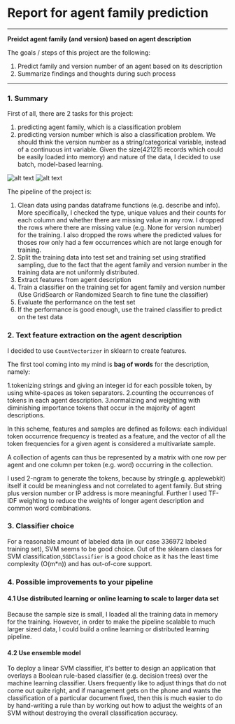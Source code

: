 # **Report for agent family prediction**


---

**Preidct agent family (and version) based on agent description**

The goals / steps of this project are the following:
1. Predict family and version number of an agent based on its description
2. Summarize findings and thoughts during such process


---



### 1. Summary
First of all, there are 2 tasks for this project:
1. predicting agent family, which is a classification problem
2. predicting version number which is also a classification problem. We should think the version number as a string/categorical variable, instead of a continuous int variable.
Given the size(421215 records which could be easily loaded into memory) and nature of the data, I decided to use batch, model-based learning.

![alt text][family]
![alt text][version]

[family]: https://github.com/energydatasci/browser_family_extraction/blob/master/images/family_countplot.png "Family Distribution in the Data"
[version]: https://github.com/energydatasci/browser_family_extraction/blob/master/images/version_countplot.png "version Distribution in the Data"


The pipeline of the project is:
1. Clean data using pandas dataframe functions (e.g. describe and info). More specifically, I checked the type, unique values and their counts for each column and whether there
are missing value in any row. I dropped the rows where there are missing value (e.g. None for version number) for the training. I also dropped the rows where the predicted values for thoses row only had a few occurrences which
are not large enough for training.
2. Split the training data into test set and training set using stratified sampling, due to the fact that the agent family and version number in the training data are not uniformly distributed.
3. Extract features from agent description
4. Train a classifier on the training set for agent family and version number (Use GridSearch or Randomized Search to fine tune the classifier)
5. Evaluate the performance on the test set
6. If the performance is good enough, use the trained classifier to predict on the test data


### 2. Text feature extraction on the agent description

I decided to use  `CountVectorizer` in sklearn to create features.

The first tool coming into my mind is **bag of words** for the description, namely:

1.tokenizing strings and giving an integer id for each possible token,  by using white-spaces as token separators.
2.counting the occurrences of tokens in each agent description.
3.normalizing and weighting with diminishing importance tokens that occur in the majority of agent descriptions.

In this scheme, features and samples are defined as follows:
each individual token occurrence frequency is treated as a feature, and the vector of all the token frequencies for a given agent is considered a multivariate sample.

A collection of agents can thus be represented by a matrix with one row per agent and one column per token (e.g. word) occurring in the collection.

I used 2-ngram to generate the tokens, because by string(e.g. applewebkit) itself it could be meaningless and not correlated to agent family.
But string plus version number or IP address is more meaningful. Further I used TF-IDF weighting to reduce the weights of longer agent description and common word combinations.

### 3. Classifier choice
For a reasonable amount of labeled data (in our case 336972 labeled training set), SVM seems to be good choice. Out of the sklearn classes
for SVM classification,`SGDClassifier` is a good choice as it has the least time complexity (O(m*n)) and has out-of-core support.


### 4. Possible improvements to your pipeline
#### 4.1 Use distributed learning or online learning to scale to larger data set

Because the sample size is small, I loaded all the training data in memory for the training. However, in order to make the pipeline scalable to
much larger sized data, I could build a online learning or distributed learning pipeline.
#### 4.2 Use ensemble model

To deploy a linear SVM classifier, it's better to design an application that overlays a Boolean rule-based classifier (e.g. decision trees) over the machine learning classifier.
Users frequently like to adjust things that do not come out quite right, and if management gets on the phone and wants the classification of a particular document fixed,
then this is much easier to do by hand-writing a rule than by working out how to adjust the weights of an SVM without destroying the overall classification accuracy.



